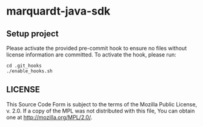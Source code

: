 # marquardt-java-sdk

## Setup project

Please activate the provided pre-commit hook to ensure no files without license information are committed. To activate the hook, please run:

```
cd .git_hooks
./enable_hooks.sh
```

## LICENSE

This Source Code Form is subject to the terms of the Mozilla Public
License, v. 2.0. If a copy of the MPL was not distributed with this
file, You can obtain one at http://mozilla.org/MPL/2.0/.
